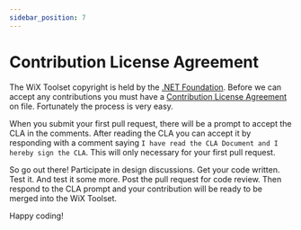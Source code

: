 ```yaml
---
sidebar_position: 7
---
```


# Contribution License Agreement

The WiX Toolset copyright is held by the [.NET Foundation][dnf].
Before we can accept any contributions you must have a [Contribution License Agreement][cla] on file.
Fortunately the process is very easy.

When you submit your first pull request, there will be a prompt to accept the CLA in the comments.
After reading the CLA you can accept it by responding with a comment saying `I have read the CLA Document and I hereby sign the CLA`.
This will only necessary for your first pull request.

So go out there!
Participate in design discussions.
Get your code written.
Test it. And test it some more.
Post the pull request for code review.
Then respond to the CLA prompt and your contribution will be ready to be merged into the WiX Toolset.

Happy coding!

[dnf]: https://dotnetfoundation.org/
[cla]: https://github.com/wixtoolset/Home/blob/master/DNFCLA.md
